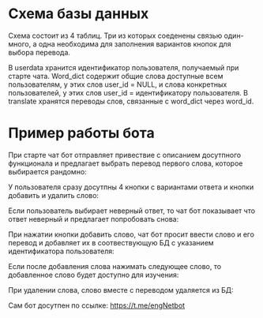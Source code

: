 # Схема базы данных
Схема состоит из 4 таблиц. Три из которых соеденены связью один-много, а одна необходима для заполнения вариантов кнопок для выбора перевода.

В userdata хранится идентификатор пользователя, получаемый при старте чата. Word_dict содержит общие слова доступные всем пользователям, у этих слов user_id = NULL, и слова конкретных пользователей, у этих слов user_id = идентификатору пользователя.
В translate хранятся переводы слов, связанные с word_dict через word_id.

# Пример работы бота

При старте чат бот отправляет привествие с описанием досутпного функционала и предлагает выбрать перевод первого слова, которое выбирается рандомно:


У пользователя сразу досутпны 4 кнопки с вариантами ответа и кнопки добавить и удалить слово:


Если пользователь выбирает неверный ответ, то чат бот показывает что ответ неверный и предлагает попробовать снова:


При нажатии кнопки добавить слово, чат бот просит ввести слово и его перевод и добавляет их в соотвествующую БД с указанием идентификатора пользователя:

Если после добавления слова нажимать следующее слово, то добавленное слово будет доступно для изучения:


При удалении слова, слово вместе с переводом удаляется из БД:


Сам бот досутпен по ссылке:
https://t.me/engNetbot